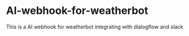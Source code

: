 # AI-webhook-for-weatherbot
This is a AI webhook for weatherbot integrating with dialogflow and slack
